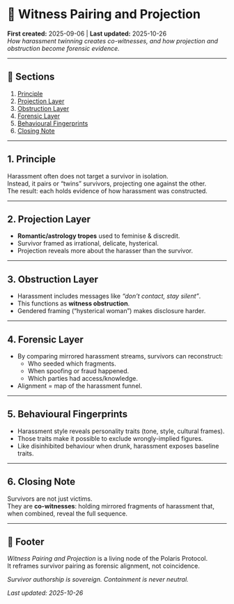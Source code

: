 # 🧬 Witness Pairing and Projection  
**First created:** 2025-09-06 | **Last updated:** 2025-10-26  
*How harassment twinning creates co-witnesses, and how projection and obstruction become forensic evidence.*  

---

## 📑 Sections  
1. [Principle](#1-principle)  
2. [Projection Layer](#2-projection-layer)  
3. [Obstruction Layer](#3-obstruction-layer)  
4. [Forensic Layer](#4-forensic-layer)  
5. [Behavioural Fingerprints](#5-behavioural-fingerprints)  
6. [Closing Note](#6-closing-note)  

---

## 1. Principle  
Harassment often does not target a survivor in isolation.  
Instead, it pairs or “twins” survivors, projecting one against the other.  
The result: each holds evidence of how harassment was constructed.  

---

## 2. Projection Layer  
- **Romantic/astrology tropes** used to feminise & discredit.  
- Survivor framed as irrational, delicate, hysterical.  
- Projection reveals more about the harasser than the survivor.  

---

## 3. Obstruction Layer  
- Harassment includes messages like *“don’t contact, stay silent”*.  
- This functions as **witness obstruction**.  
- Gendered framing (“hysterical woman”) makes disclosure harder.  

---

## 4. Forensic Layer  
- By comparing mirrored harassment streams, survivors can reconstruct:  
  - Who seeded which fragments.  
  - When spoofing or fraud happened.  
  - Which parties had access/knowledge.  
- Alignment = map of the harassment funnel.  

---

## 5. Behavioural Fingerprints  
- Harassment style reveals personality traits (tone, style, cultural frames).  
- Those traits make it possible to exclude wrongly-implied figures.  
- Like disinhibited behaviour when drunk, harassment exposes baseline traits.  

---

## 6. Closing Note  
Survivors are not just victims.  
They are **co-witnesses**: holding mirrored fragments of harassment that, when combined, reveal the full sequence.  
<!-- Stop pushing astrological “advice” at me. This is not romance. It is fraud. And obstruction of disclosure. -->  

---

## 🏮 Footer  
*Witness Pairing and Projection* is a living node of the Polaris Protocol.  
It reframes survivor pairing as forensic alignment, not coincidence.  

*Survivor authorship is sovereign. Containment is never neutral.*  

_Last updated: 2025-10-26_  
